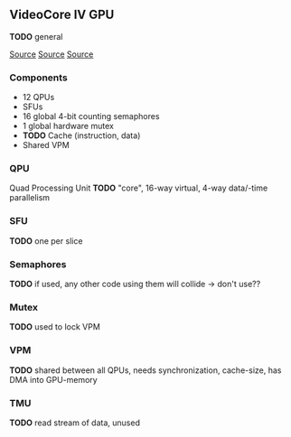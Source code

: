 ## VideoCore IV GPU

**TODO** general

[Source](http://www.codedivine.org/2014/03/03/broadcom-videocore-iv-architecture-overview/)
[Source](https://www.raspberrypi.org/forums/viewtopic.php?f=67&t=169576&p=1110785#p1110785)
[Source](https://petewarden.com/2014/08/07/how-to-optimize-raspberry-pi-code-using-its-gpu/)

### Components

* 12 QPUs
* SFUs
* 16 global 4-bit counting semaphores
* 1 global hardware mutex
* **TODO** Cache (instruction, data)
* Shared VPM


### QPU
Quad Processing Unit
**TODO** "core", 16-way virtual, 4-way data/-time parallelism

### SFU
**TODO** one per slice

### Semaphores

**TODO** if used, any other code using them will collide -> don't use??

### Mutex
**TODO** used to lock VPM

### VPM
**TODO** shared between all QPUs, needs synchronization, cache-size, has DMA into GPU-memory

### TMU
**TODO** read stream of data, unused